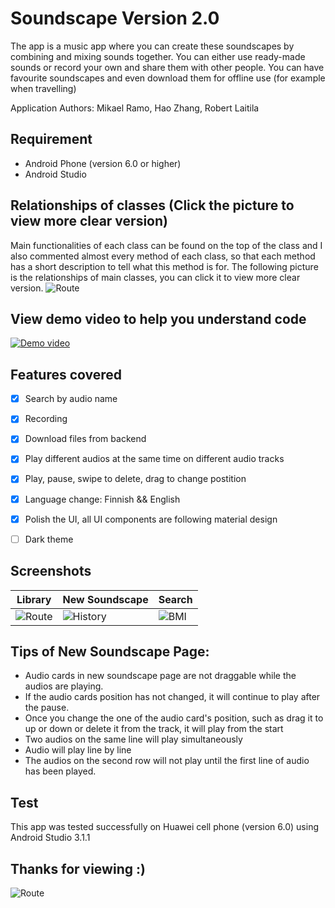 # Soundscape Version 2.0

The app is a music app where you can create these soundscapes by combining and mixing sounds together. You can either use ready-made sounds or record your own and share them with other people. You can have favourite soundscapes and even download them for offline use (for example when travelling)

Application Authors: Mikael Ramo, Hao Zhang, Robert Laitila

## Requirement
- Android Phone (version 6.0 or higher)
- Android Studio

## Relationships of classes (Click the picture to view more clear version)
Main functionalities  of each class can be found on the top of the class and I also commented almost every method of each class, so that each method has a short description to tell what this method is for. The following picture is the relationships of main classes, you can click it to view more clear version.
![Route](https://i.imgur.com/b46whxa.png)

## View demo video to help you understand code
[![Demo video](https://i.imgur.com/5cQYa4A.png)](https://youtu.be/3QlhLGnfMG8?t=5)

## Features covered
- [x] Search by audio name
- [x] Recording
- [x] Download files from backend
- [x] Play different audios at the same time on different audio tracks
- [x] Play, pause, swipe to delete, drag to change postition
- [x] Language change: Finnish && English
- [x] Polish the UI, all UI components are following material design
- [ ] Dark theme


## Screenshots
|                    Library                     |                  New Soundscape               |                  Search               |   
| ------------------------------------------- |--------------------------------------------|--------------------------------------------|
|![Route](https://i.imgur.com/OQzdkBA.gif)     |![History](https://i.imgur.com/DD1aw2X.gif)|![BMI](https://i.imgur.com/w7ukLpw.gif)|


## Tips of New Soundscape Page:
- Audio cards in new soundscape page are not draggable while the audios are playing.
- If the audio cards position has not changed, it will continue to play after the pause.
- Once you change the one of the audio card's position, such as drag it to up or down or delete it from the track, it will play from the start
- Two audios on the same line will play simultaneously
- Audio will play line by line
- The audios on the second row will not play until the first line of audio has been played.

## Test
This app was tested successfully on Huawei cell phone (version 6.0) using Android Studio 3.1.1

## Thanks for viewing :)
![Route](https://i.imgur.com/npIjq1g.jpg)
